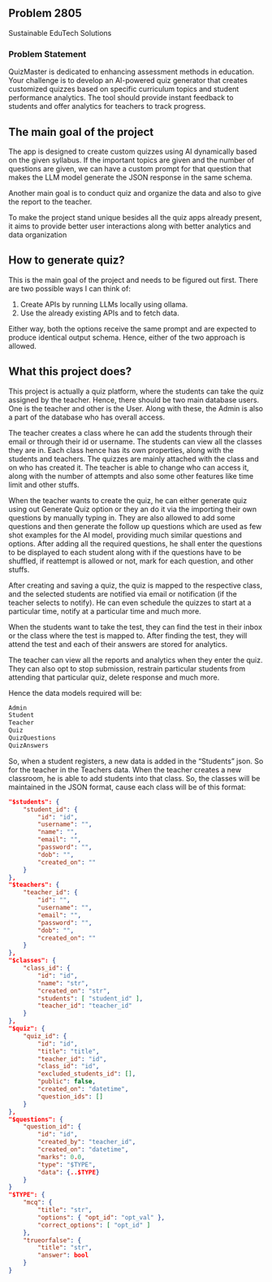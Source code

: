 ## **Problem 2805**

Sustainable EduTech Solutions

### **Problem Statement**

QuizMaster is dedicated to enhancing assessment methods in education. Your challenge is to develop an AI-powered quiz generator that creates customized quizzes based on specific curriculum topics and student performance analytics. The tool should provide instant feedback to students and offer analytics for teachers to track progress.

## The main goal of the project

The app is designed to create custom quizzes using AI dynamically based on the given syllabus. If the important topics are given and the number of questions are given, we can have a custom prompt for that question that makes the LLM model generate the JSON response in the same schema.

Another main goal is to conduct quiz and organize the data and also to give the report to the teacher.

To make the project stand unique besides all the quiz apps already present, it aims to provide better user interactions along with better analytics and data organization

## How to generate quiz?

This is the main goal of the project and needs to be figured out first. There are two possible ways I can think of:

1. Create APIs by running LLMs locally using ollama.
2. Use the already existing APIs and to fetch data.

Either way, both the options receive the same prompt and are expected to produce identical output schema. Hence, either of the two approach is allowed.

## What this project does?

This project is actually a quiz platform, where the students can take the quiz assigned by the teacher. Hence, there should be two main database users. One is the teacher and other is the User. Along with these, the Admin is also a part of the database who has overall access.

The teacher creates a class where he can add the students through their email or through their id or username. The students can view all the classes they are in. Each class hence has its own properties, along with the students and teachers. The quizzes are mainly attached with the class and on who has created it. The teacher is able to change who can access it, along with the number of attempts and also some other features like time limit and other stuffs.

When the teacher wants to create the quiz, he can either generate quiz using out Generate Quiz option or they an do it via the importing their own questions by manually typing in. They are also allowed to add some questions and then generate the follow up questions which are used as few shot examples for the AI model, providing much similar questions and options. After adding all the required questions, he shall enter the questions to be displayed to each student along with if the questions have to be shuffled, if reattempt is allowed or not, mark for each question, and other stuffs.

After creating and saving a quiz, the quiz is mapped to the respective class, and the selected students are notified via email or notification (if the teacher selects to notify). He can even schedule the quizzes to start at a particular time, notify at a particular time and much more.

When the students want to take the test, they can find the test in their inbox or the class where the test is mapped to. After finding the test, they will attend the test and each of their answers are stored for analytics.

The teacher can view all the reports and analytics when they enter the quiz. They can also opt to stop submission, restrain particular students from attending that particular quiz, delete response and much more.

Hence the data models required will be:

```jsx
Admin
Student
Teacher
Quiz
QuizQuestions
QuizAnswers
```

So, when a student registers, a new data is added in the “Students” json. So for the teacher in the Teachers data. When the teacher creates a new classroom, he is able to add students into that class. So, the classes will be maintained in the JSON format, cause each class will be of this format:

```json
"$students": {
	"student_id": {
		"id": "id",
		"username": "",
		"name": "",
		"email": "",
		"password": "",
		"dob": "",
		"created_on": ""
	}
},
"$teachers": {
	"teacher_id": {
		"id": "",
		"username": "",
		"email": "",
		"password": "",
		"dob": "",
		"created_on": ""
	}
},
"$classes": {
	"class_id": {
		"id": "id",
		"name": "str",
		"created_on": "str",
		"students": [ "student_id" ],
		"teacher_id": "teacher_id"
	}
},
"$quiz": {
	"quiz_id": {
		"id": "id",
		"title": "title",
		"teacher_id": "id",
		"class_id": "id",
		"excluded_students_id": [],
		"public": false,
		"created_on": "datetime",
		"question_ids": []
	}
},
"$questions": {
	"question_id": {
		"id": "id",
		"created_by": "teacher_id",
		"created_on": "datetime",
		"marks": 0.0,
		"type": "$TYPE",
		"data": {..$TYPE}
	}
}
"$TYPE": {
	"mcq": {
		"title": "str",
		"options": { "opt_id": "opt_val" },
		"correct_options": [ "opt_id" ]
	},
	"trueorfalse": {
		"title": "str",
		"answer": bool
	} 
}
```
